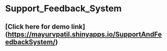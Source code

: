 # Support_Feedback_System

## [Click here for demo link] (https://mayurvpatil.shinyapps.io/SupportAndFeedbackSystem/)

